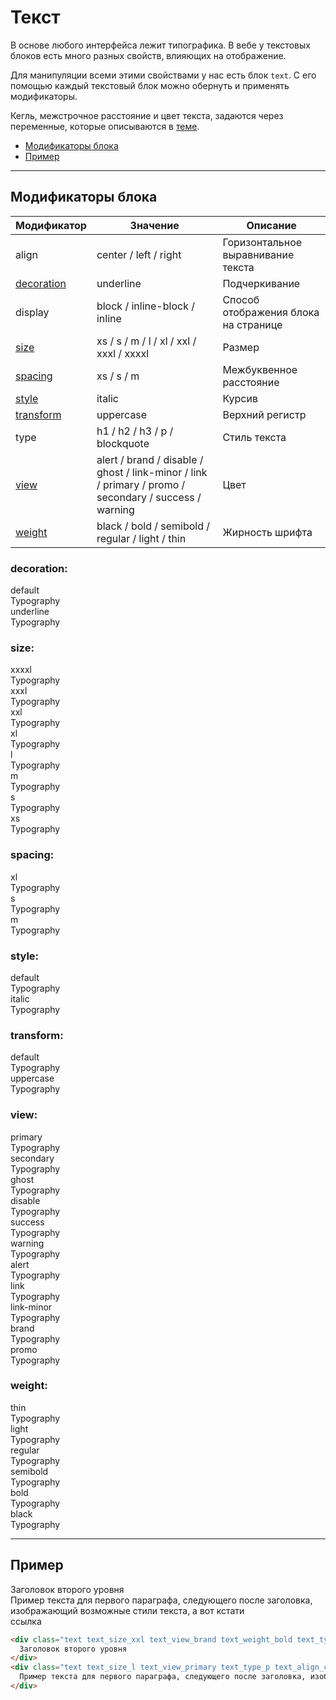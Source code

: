 # Текст

В основе любого интерфейса лежит типографика. В вебе у текстовых блоков есть много разных свойств, влияющих на отображение.

Для манипуляции всеми этими свойствами у нас есть блок `text`. С его помощью каждый текстовый блок можно обернуть и применять модификаторы.

Кегль, межстрочное расстояние и цвет текста, задаются через переменные, которые описываются в [теме](http://whitepaper.tools/doc.html#/theme-text).

* [Модификаторы блока](#Модификаторы)
* [Пример](#Пример)

___

## Модификаторы блока

Модификатор | Значение                                         | Описание
----------- | ------------------------------------------------ | ------------------------------------
align | center / left / right                        | Горизонтальное выравнивание текста
[decoration](#decoration) | underline                          | Подчеркивание
display | block / inline-block / inline            | Способ отображения блока на странице
[size](#size) | xs / s / m / l / xl / xxl / xxxl / xxxxl       | Размер
[spacing](#spacing) | xs / s / m                               | Межбуквенное расстояние
[style](#style) | italic                                       | Курсив
[transform](#transform) | uppercase                            | Верхний регистр
type | h1 / h2 / h3 / p / blockquote                  | Стиль текста
[view](#view) | alert / brand / disable / ghost / link-minor / link / primary / promo / secondary / success / warning | Цвет
[weight](#view) | black / bold / semibold / regular / light / thin | Жирность шрифта

### decoration:
<div class="demo__row">
    <div class="doc-view">
        <div class="doc-view__mod-name">
            <div class="text text_size_xl text_view_ghost">default</div>
        </div>
        <div class="text text_size_xl">Typography</div>
    </div>
    <div class="doc-view">
        <div class="doc-view__mod-name">
            <div class="text text_size_xl text_view_ghost">underline</div>
        </div>
        <div class="text text_size_xl text_decoration_underline">Typography</div>
    </div>
</div>

### size:
<div class="demo__row">
    <div class="doc-view">
        <div class="doc-view__mod-name">
            <div class="text text_size_xl text_view_ghost">xxxxl</div>
        </div>
        <div class="text text_size_xxxxl">Typography</div>
    </div>
    <div class="doc-view">
        <div class="doc-view__mod-name">
            <div class="text text_size_xl text_view_ghost">xxxl</div>
        </div>
        <div class="text text_size_xxxl">Typography</div>
    </div>
    <div class="doc-view">
        <div class="doc-view__mod-name">
            <div class="text text_size_xl text_view_ghost">xxl</div>
        </div>
        <div class="text text_size_xxl">Typography</div>
    </div>
    <div class="doc-view">
        <div class="doc-view__mod-name">
            <div class="text text_size_xl text_view_ghost">xl</div>
        </div>
        <div class="text text_size_xl">Typography</div>
    </div>
    <div class="doc-view">
        <div class="doc-view__mod-name">
            <div class="text text_size_xl text_view_ghost">l</div>
        </div>
        <div class="text text_size_l">Typography</div>
    </div>
    <div class="doc-view">
        <div class="doc-view__mod-name">
            <div class="text text_size_xl text_view_ghost">m</div>
        </div>
        <div class="text text_size_m">Typography</div>
    </div>
    <div class="doc-view">
        <div class="doc-view__mod-name">
            <div class="text text_size_xl text_view_ghost">s</div>
        </div>
        <div class="text text_size_s">Typography</div>
    </div>
    <div class="doc-view">
        <div class="doc-view__mod-name">
            <div class="text text_size_xl text_view_ghost">xs</div>
        </div>
        <div class="text text_size_xs">Typography</div>
    </div>
</div>

### spacing:
<div class="demo__row">
    <div class="doc-view">
        <div class="doc-view__mod-name">
            <div class="text text_size_xl text_view_ghost">xl</div>
        </div>
        <div class="text text_size_xl text_transform_uppercase text_spacing_xs">Typography</div>
    </div>
    <div class="doc-view">
        <div class="doc-view__mod-name">
            <div class="text text_size_xl text_view_ghost">s</div>
        </div>
        <div class="text text_size_xl text_transform_uppercase text_spacing_s">Typography</div>
    </div>
    <div class="doc-view">
        <div class="doc-view__mod-name">
            <div class="text text_size_xl text_view_ghost">m</div>
        </div>
        <div class="text text_size_xl text_transform_uppercase text_spacing_m">Typography</div>
    </div>
</div>

### style:
<div class="demo__row">
    <div class="doc-view">
        <div class="doc-view__mod-name">
            <div class="text text_size_xl text_view_ghost">default</div>
        </div>
        <div class="text text_size_xl">Typography</div>
    </div>
    <div class="doc-view">
        <div class="doc-view__mod-name">
            <div class="text text_size_xl text_view_ghost">italic</div>
        </div>
        <div class="text text_size_xl text_style_italic">Typography</div>
    </div>
</div>

### transform:
<div class="demo__row">
    <div class="doc-view">
        <div class="doc-view__mod-name">
            <div class="text text_size_xl text_view_ghost">default</div>
        </div>
        <div class="text text_size_xl">Typography</div>
    </div>
    <div class="doc-view">
        <div class="doc-view__mod-name">
            <div class="text text_size_xl text_view_ghost">uppercase</div>
        </div>
        <div class="text text_size_xl text_transform_uppercase">Typography</div>
    </div>
</div>

### view:
<div class="demo__row">
    <div class="doc-view">
        <div class="doc-view__mod-name">
            <div class="text text_size_xl text_view_ghost">primary</div>
        </div>
        <div class="text text_size_xl">Typography</div>
    </div>
    <div class="doc-view">
        <div class="doc-view__mod-name">
            <div class="text text_size_xl text_view_ghost">secondary</div>
        </div>
        <div class="text text_size_xl text_view_secondary">Typography</div>
    </div>
    <div class="doc-view">
        <div class="doc-view__mod-name">
            <div class="text text_size_xl text_view_ghost">ghost</div>
        </div>
        <div class="text text_size_xl text_view_ghost">Typography</div>
    </div>
    <div class="doc-view">
        <div class="doc-view__mod-name">
            <div class="text text_size_xl text_view_ghost">disable</div>
        </div>
        <div class="text text_size_xl text_view_disable">Typography</div>
    </div>
    <div class="doc-view">
        <div class="doc-view__mod-name">
            <div class="text text_size_xl text_view_ghost">success</div>
        </div>
        <div class="text text_size_xl text_view_success">Typography</div>
    </div>
    <div class="doc-view">
        <div class="doc-view__mod-name">
            <div class="text text_size_xl text_view_ghost">warning</div>
        </div>
        <div class="text text_size_xl text_view_warning">Typography</div>
    </div>
    <div class="doc-view">
        <div class="doc-view__mod-name">
            <div class="text text_size_xl text_view_ghost">alert</div>
        </div>
        <div class="text text_size_xl text_view_alert">Typography</div>
    </div>
    <div class="doc-view">
        <div class="doc-view__mod-name">
            <div class="text text_size_xl text_view_ghost">link</div>
        </div>
        <div class="text text_size_xl text_view_link">Typography</div>
    </div>
    <div class="doc-view">
        <div class="doc-view__mod-name">
            <div class="text text_size_xl text_view_ghost">link-minor</div>
        </div>
        <div class="text text_size_xl text_view_link-minor">Typography</div>
    </div>
    <div class="doc-view">
        <div class="doc-view__mod-name">
            <div class="text text_size_xl text_view_ghost">brand</div>
        </div>
        <div class="text text_size_xl text_view_brand">Typography</div>
    </div>
    <div class="doc-view">
        <div class="doc-view__mod-name">
            <div class="text text_size_xl text_view_ghost">promo</div>
        </div>
        <div class="text text_size_xl text_view_promo">Typography</div>
    </div>
</div>

### weight:
<div class="demo__row">
    <div class="doc-view">
        <div class="doc-view__mod-name">
            <div class="text text_size_xl text_view_ghost">thin</div>
        </div>
        <div class="text text_size_xl text_weight_thin">Typography</div>
    </div>
    <div class="doc-view">
        <div class="doc-view__mod-name">
            <div class="text text_size_xl text_view_ghost">light</div>
        </div>
        <div class="text text_size_xl text_weight_light">Typography</div>
    </div>
    <div class="doc-view">
        <div class="doc-view__mod-name">
            <div class="text text_size_xl text_view_ghost">regular</div>
        </div>
        <div class="text text_size_xl text_weight_regular">Typography</div>
    </div>
    <div class="doc-view">
        <div class="doc-view__mod-name">
            <div class="text text_size_xl text_view_ghost">semibold</div>
        </div>
        <div class="text text_size_xl text_weight_semibold">Typography</div>
    </div>
    <div class="doc-view">
        <div class="doc-view__mod-name">
            <div class="text text_size_xl text_view_ghost">bold</div>
        </div>
        <div class="text text_size_xl text_weight_bold">Typography</div>
    </div>
    <div class="doc-view">
        <div class="doc-view__mod-name">
            <div class="text text_size_xl text_view_ghost">black</div>
        </div>
        <div class="text text_size_xl text_weight_black">Typography</div>
    </div>
</div>

___

## Пример

<div class="text text_size_xxl text_view_brand text_weight_bold text_type_h2 text_align_center">
  Заголовок второго уровня
</div>
<div class="text text_size_l text_view_primary text_type_p text_align_center">
  Пример текста для первого параграфа, следующего после заголовка, изображающий возможные стили текста, а вот кстати <div class="text text_display_inline text_view_link">ссылка</div>
</div>


```html
<div class="text text_size_xxl text_view_brand text_weight_bold text_type_h2 text_align_center">
  Заголовок второго уровня
</div>
<div class="text text_size_l text_view_primary text_type_p text_align_center">
  Пример текста для первого параграфа, следующего после заголовка, изображающий возможные стили текста, а вот кстати <div class="text text_display_inline text_view_link">ссылка</div>
</div>
```
